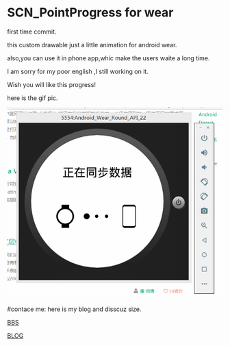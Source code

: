 # SCN_PointProgress for wear

first time commit.

this custom drawable just a little animation for android wear.

also,you can use it in phone app,whic make the users waite a long time.

I am sorry for my poor english ,I still working on it.

Wish you will like this progress!

here is the gif pic.

![](https://github.com/TrillGates/SCN_PointProgress/blob/master/GIF.gif)


#contace me:
here is my blog and disscuz size.

[BBS](http://bbs.sunofbeaches.com/)

[BLOG](http://sunofbeaches.com/)
